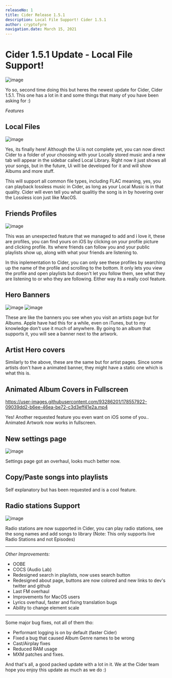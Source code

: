 ```yaml
---
releaseNo: 1
title: Cider Release 1.5.1
description: Local File Support! Cider 1.5.1
author: cryptofyre
navigation.date: March 15, 2021
---
```


# **Cider 1.5.1 Update - Local File Support!**

![image](https://user-images.githubusercontent.com/93286201/178551865-e89e0034-8fc1-44b0-9bd7-9e43219ee79a.png)

Yo so, second time doing this but heres the newest update for Cider, Cider 1.5.1. This one has a lot in it and some things that many of you have been asking for :)

_Features_

## Local Files

![image](https://user-images.githubusercontent.com/93286201/178553060-c9481f91-773f-4014-a41f-4e5713d20296.png)

Yes, its finally here! Although the Ui is not complete yet, you can now direct Cider to a folder of your choosing with your Locally stored music and a new tab will appear in the sidebar called Local Library. Right now it just shows all your songs, but in the future, Ui will be developed for it and will show Albums and more stuff.

This will support all common file types, including FLAC meaning, yes, you can playback lossless music in Cider, as long as your Local Music is in that quality. Cider will even tell you what qualitiy the song is in by hovering over the Lossless icon just like MacOS.

## Friends Profiles

![image](https://user-images.githubusercontent.com/93286201/178553690-05885073-60d1-4c36-a456-8c529f05de28.png)

This was an unexpected feature that we managed to add and i love it, these are profiles, you can find yours on iOS by clicking on your profile picture and clicking profile. Its where friends can follow you and your public playlists show up, along with what your friends are listening to.

In this inplementation to Cider, you can only see these profiles by searching up the name of the profile and scrolling to the bottom. It only lets you view the profile and open playlists but doesn't let you follow them, see what they are listening to or who they are following. Either way its a really cool feature.

## Hero Banners

![image](https://user-images.githubusercontent.com/93286201/178554018-2a345ba8-70a5-4ac2-bdd8-c45bca0bc790.png)
![image](https://user-images.githubusercontent.com/93286201/178554151-f1f37228-a6e5-42ec-adb5-2400121fba95.png)

These are like the banners you see when you visit an artists page but for Albums. Apple have had this for a while, even on iTunes, but to my knowledge don't use it much of anywhere. By going to an album that supports it, you will see a banner next to the artwork.

## Artist Hero covers

Similarly to the above, these are the same but for artist pages. Since some artists don't have a animated banner, they might have a static one which is what this is.

## Animated Album Covers in Fullscreen

https://user-images.githubusercontent.com/93286201/178557922-09039dd2-b6ee-46ea-be72-c3d3eff41e2a.mp4

Yes! Another requested feature you even want on iOS some of you.. Animated Artwork now works in fullscreen.

## New settings page

![image](https://user-images.githubusercontent.com/93286201/178554475-74533f0e-b154-4e45-bf75-ade27902eed5.png)

Settings page got an overhaul, looks much better now.

## Copy/Paste songs into playlists

Self explanatory but has been requested and is a cool feature.

## Radio stations Support

![image](https://user-images.githubusercontent.com/93286201/178554696-17e919b6-0f5a-4b59-b562-9b9bf97b8878.png)

Radio stations are now supported in Cider, you can play radio stations, see the song names and add songs to library (Note: This only supports live Radio Stations and not Episodes)

---

_Other Improvements:_

- OOBE
- COCS (Audio Lab)
- Redesigned search in playlists, now uses search button
- Redesigned about page, buttons are now colored and new links to dev's twitter and github
- Last FM overhaul
- Improvements for MacOS users
- Lyrics overhaul, faster and fixing translation bugs
- Ability to change element scale

---

Some major bug fixes, not all of them tho:

- Performant logging is on by default (faster Cider)
- Fixed a bug that caused Album Genre names to be wrong
- Cast/Airplay fixes
- Reduced RAM usage
- MXM patches and fixes.

And that's all, a good packed update with a lot in it. We at the Cider team hope you enjoy this update as much as we do :)
